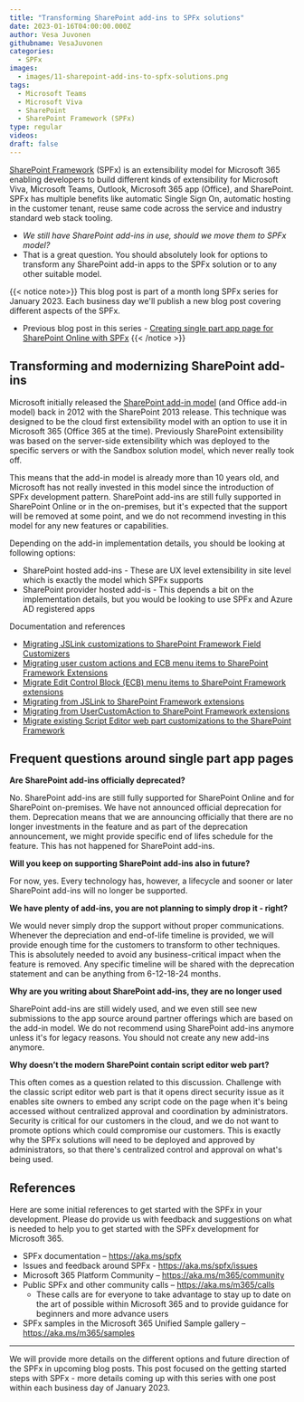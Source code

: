```yaml
---
title: "Transforming SharePoint add-ins to SPFx solutions"
date: 2023-01-16T04:00:00.000Z
author: Vesa Juvonen
githubname: VesaJuvonen
categories:
  - SPFx
images:
  - images/11-sharepoint-add-ins-to-spfx-solutions.png
tags:
  - Microsoft Teams
  - Microsoft Viva  
  - SharePoint
  - SharePoint Framework (SPFx)
type: regular
videos:
draft: false
---
```


[SharePoint Framework](https://aka.ms/spfx) (SPFx) is an extensibility model for Microsoft 365 enabling developers to build different kinds of extensibility for Microsoft Viva, Microsoft Teams, Outlook, Microsoft 365 app (Office), and SharePoint. SPFx has multiple benefits like automatic Single Sign On, automatic hosting in the customer tenant, reuse same code across the service and industry standard web stack tooling.

-	*We still have SharePoint add-ins in use, should we move them to SPFx model?*
-	That is a great question. You should absolutely look for options to transform any SharePoint add-in apps to the SPFx solution or to any other suitable model.

{{< notice note>}}
This blog post is part of a month long SPFx series for January 2023. Each business day we'll publish a new blog post covering different aspects of the SPFx.

* Previous blog post in this series - [Creating single part app page for SharePoint Online with SPFx](https://pnp.github.io/blog/post/spfx-10-single-part-app-pages/)
{{< /notice >}}


## Transforming and modernizing SharePoint add-ins

Microsoft initially released the [SharePoint add-in model](https://learn.microsoft.com/en-us/sharepoint/dev/sp-add-ins/sharepoint-add-ins) (and Office add-in model) back in 2012 with the SharePoint 2013 release. This technique was designed to be the cloud first extensibility model with an option to use it in Microsoft 365 (Office 365 at the time). Previously SharePoint extensibility was based on the server-side extensibility which was deployed to the specific servers or with the Sandbox solution model, which never really took off.

This means that the add-in model is already more than 10 years old, and Microsoft has not really invested in this model since the introduction of SPFx development pattern. SharePoint add-ins are still fully supported in SharePoint Online or in the on-premises, but it's expected that the support will be removed at some point, and we do not recommend investing in this model for any new features or capabilities.

Depending on the add-in implementation details, you should be looking at following options:

* SharePoint hosted add-ins - These are UX level extensibility in site level which is exactly the model which SPFx supports
* SharePoint provider hosted add-is - This depends a bit on the implementation details, but you would be looking to use SPFx and Azure AD registered apps

Documentation and references

- [Migrating JSLink customizations to SharePoint Framework Field Customizers](https://learn.microsoft.com/en-us/sharepoint/dev/spfx/extensions/guidance/migrate-jslink-to-spfx-extensions)
- [Migrating user custom actions and ECB menu items to SharePoint Framework Extensions](https://learn.microsoft.com/en-us/sharepoint/dev/spfx/extensions/guidance/migrate-user-customactions-to-spfx-extensions)
- [Migrate Edit Control Block (ECB) menu items to SharePoint Framework extensions](https://learn.microsoft.com/en-us/sharepoint/dev/spfx/extensions/guidance/migrate-from-ecb-to-spfx-extensions)
- [Migrating from JSLink to SharePoint Framework extensions](https://learn.microsoft.com/en-us/sharepoint/dev/spfx/extensions/guidance/migrate-from-jslink-to-spfx-extensions)
- [Migrating from UserCustomAction to SharePoint Framework extensions](https://learn.microsoft.com/en-us/sharepoint/dev/spfx/extensions/guidance/migrate-from-usercustomactions-to-spfx-extensions)
- [Migrate existing Script Editor web part customizations to the SharePoint Framework](https://learn.microsoft.com/en-us/sharepoint/dev/spfx/web-parts/guidance/migrate-script-editor-web-part-customizations)

## Frequent questions around single part app pages


**Are SharePoint add-ins officially deprecated?**

No. SharePoint add-ins are still fully supported for SharePoint Online and for SharePoint on-premises. We have not announced official deprecation for them. Deprecation means that we are announcing officially that there are no longer investments in the feature and as part of the deprecation announcement, we might provide specific end of lifes schedule for the feature. This has not happened for SharePoint add-ins.

**Will you keep on supporting SharePoint add-ins also in future?**

For now, yes. Every technology has, however, a lifecycle and sooner or later SharePoint add-ins will no longer be supported.

**We have plenty of add-ins, you are not planning to simply drop it - right?**

We would never simply drop the support without proper communications. Whenever the depreciation and end-of-life timeline is provided, we will provide enough time for the customers to transform to other techniques. This is absolutely needed to avoid any business-critical impact when the feature is removed. Any specific timeline will be shared with the deprecation statement and can be anything from 6-12-18-24 months.


**Why are you writing about SharePoint add-ins, they are no longer used**

SharePoint add-ins are still widely used, and we even still see new submissions to the app source around partner offerings which are based on the add-in model. We do not recommend using SharePoint add-ins anymore unless it's for legacy reasons. You should not create any new add-ins anymore.

**Why doesn’t the modern SharePoint contain script editor web part?**

This often comes as a question related to this discussion. Challenge with the classic script editor web part is that it opens direct security issue as it enables site owners to embed any script code on the page when it's being accessed without centralized approval and coordination by administrators. Security is critical for our customers in the cloud, and we do not want to promote options which could compromise our customers. This is exactly why the SPFx solutions will need to be deployed and approved by administrators, so that there's centralized control and approval on what's being used.


## References

Here are some initial references to get started with the SPFx in your development. Please do provide us with feedback and suggestions on what is needed to help you to get started with the SPFx development for Microsoft 365.

-	SPFx documentation – https://aka.ms/spfx
-	Issues and feedback around SPFx - https://aka.ms/spfx/issues
-	Microsoft 365 Platform Community – https://aka.ms/m365/community
-	Public SPFx and other community calls – https://aka.ms/m365/calls 
    - These calls are for everyone to take advantage to stay up to date on the art of possible within Microsoft 365 and to provide guidance for beginners and more advance users
-	SPFx samples in the Microsoft 365 Unified Sample gallery – https://aka.ms/m365/samples

- - -

We will provide more details on the different options and future direction of the SPFx in upcoming blog posts. This post focused on the getting started steps with SPFx - more details coming up with this series with one post within each business day of January 2023.